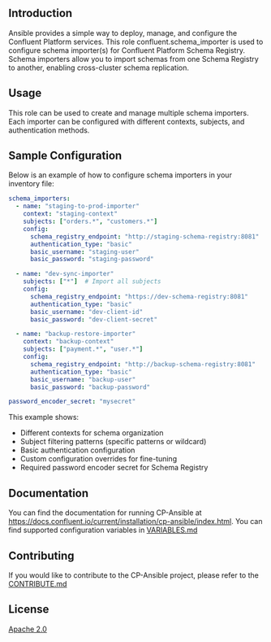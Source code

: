 ## Introduction

Ansible provides a simple way to deploy, manage, and configure the Confluent Platform services.
This role confluent.schema_importer is used to configure schema importer(s) for Confluent Platform Schema Registry.
Schema importers allow you to import schemas from one Schema Registry to another, enabling cross-cluster schema replication.

## Usage

This role can be used to create and manage multiple schema importers. Each importer can be configured with different contexts, subjects, and authentication methods.

## Sample Configuration

Below is an example of how to configure schema importers in your inventory file:

```yaml
schema_importers:
  - name: "staging-to-prod-importer"
    context: "staging-context"
    subjects: ["orders.*", "customers.*"]
    config:
      schema_registry_endpoint: "http://staging-schema-registry:8081"
      authentication_type: "basic"
      basic_username: "staging-user"
      basic_password: "staging-password"

  - name: "dev-sync-importer"
    subjects: ["*"]  # Import all subjects
    config:
      schema_registry_endpoint: "https://dev-schema-registry:8081"
      authentication_type: "basic"
      basic_username: "dev-client-id"
      basic_password: "dev-client-secret"

  - name: "backup-restore-importer"
    context: "backup-context"
    subjects: ["payment.*", "user.*"]
    config:
      schema_registry_endpoint: "http://backup-schema-registry:8081"
      authentication_type: "basic"
      basic_username: "backup-user"
      basic_password: "backup-password"

password_encoder_secret: "mysecret"
```

This example shows:
- Different contexts for schema organization
- Subject filtering patterns (specific patterns or wildcard)
- Basic authentication configuration
- Custom configuration overrides for fine-tuning
- Required password encoder secret for Schema Registry

## Documentation

You can find the documentation for running CP-Ansible at https://docs.confluent.io/current/installation/cp-ansible/index.html.
You can find supported configuration variables in [VARIABLES.md](docs/VARIABLES.md)

## Contributing

If you would like to contribute to the CP-Ansible project, please refer to the [CONTRIBUTE.md](docs/CONTRIBUTING.md)

## License

[Apache 2.0](docs/LICENSE.md)

